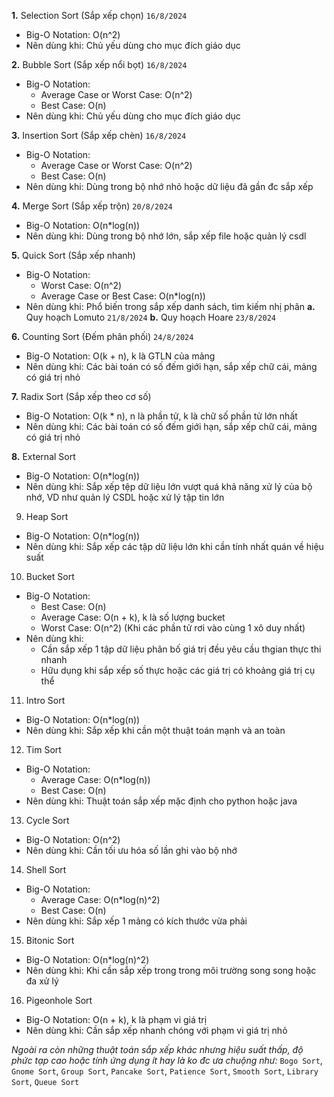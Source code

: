 **1.** Selection Sort (Sắp xếp chọn)  `16/8/2024`
- Big-O Notation: O(n^2)
- Nên dùng khi: Chủ yếu dùng cho mục đích giáo dục
    
**2.** Bubble Sort (Sắp xếp nổi bọt)  `16/8/2024`
- Big-O Notation:
    + Average Case or Worst Case: O(n^2)
    + Best Case: O(n)
- Nên dùng khi: Chủ yếu dùng cho mục đích giáo dục

**3.** Insertion Sort (Sắp xếp chèn)  `16/8/2024`
- Big-O Notation:
    + Average Case or Worst Case: O(n^2)
    + Best Case: O(n)
- Nên dùng khi: Dùng trong bộ nhớ nhỏ hoặc dữ liệu đã gần đc sắp xếp

**4.** Merge Sort (Sắp xếp trộn) `20/8/2024`
- Big-O Notation: O(n*log(n))
- Nên dùng khi: Dùng trong bộ nhớ lớn, sắp xếp file hoặc quản lý csdl

**5.** Quick Sort (Sắp xếp nhanh)
- Big-O Notation:
    + Worst Case: O(n^2)
    + Average Case or Best Case:  O(n*log(n))
- Nên dùng khi: Phổ biến trong sắp xếp danh sách, tìm kiếm nhị phân
__**a.**__ Quy hoạch Lomuto `21/8/2024`
__**b.**__ Quy hoạch Hoare `23/8/2024`

**6.** Counting Sort (Đếm phân phối) `24/8/2024`
- Big-O Notation: O(k + n), k là GTLN của mảng
- Nên dùng khi: Các bài toán có số đếm giới hạn, sắp xếp chữ cái, mảng có giá trị nhỏ

**7.** Radix Sort (Sắp xếp theo cơ số)
- Big-O Notation: O(k * n), n là phần tử, k là chữ số phần tử lớn nhất
- Nên dùng khi: Các bài toán có số đếm giới hạn, sắp xếp chữ cái, mảng có giá trị nhỏ

**8.** External Sort
- Big-O Notation: O(n*log(n))
- Nên dùng khi: Sắp xếp tệp dữ liệu lớn vượt quá khả năng xử lý của bộ nhớ, VD như quản lý CSDL hoặc xử lý tập tin lớn

9. Heap Sort
- Big-O Notation: O(n*log(n))
- Nên dùng khi: Sắp xếp các tập dữ liệu lớn khi cần tính nhất quán về hiệu suất

10. Bucket Sort
- Big-O Notation: 
    + Best Case: O(n)
    + Average Case: O(n + k), k là số lượng bucket
    + Worst Case: O(n^2) (Khi các phần tử rơi vào cùng 1 xô duy nhất)
- Nên dùng khi: 
    + Cần sắp xếp 1 tập dữ liệu phân bố giá trị đều yêu cầu thgian thực thi nhanh
    + Hữu dụng khi sắp xếp số thực hoặc các giá trị có khoảng giá trị cụ thể

11. Intro Sort
- Big-O Notation: O(n*log(n))
- Nên dùng khi: Sắp xếp khi cần một thuật toán mạnh và an toàn

12. Tim Sort
- Big-O Notation:
    + Average Case: O(n*log(n))
    + Best Case: O(n)
- Nên dùng khi: Thuật toán sắp xếp mặc định cho python hoặc java

13. Cycle Sort
- Big-O Notation: O(n^2)
- Nên dùng khi: Cần tối ưu hóa số lần ghi vào bộ nhớ

14. Shell Sort
- Big-O Notation:
    + Average Case: O(n*log(n)^2)
    + Best Case: O(n)
- Nên dùng khi: Sắp xếp 1 mảng có kích thước vừa phải

15. Bitonic Sort
- Big-O Notation: O(n*log(n)^2)
- Nên dùng khi: Khi cần sắp xếp trong trong môi trường song song hoặc đa xử lý

16. Pigeonhole Sort
- Big-O Notation: O(n + k), k là phạm vi giá trị
- Nên dùng khi: Cần sắp xếp nhanh chóng với phạm vi giá trị nhỏ

*Ngoài ra còn những thuật toán sắp xếp khác nhưng hiệu suất thấp, độ phức tạp cao hoặc tính ứng dụng ít hay là ko đc ưa chuộng như:* `Bogo Sort`, `Gnome Sort`, `Group Sort`, `Pancake Sort`, `Patience Sort`, `Smooth Sort`, `Library Sort`, `Queue Sort`